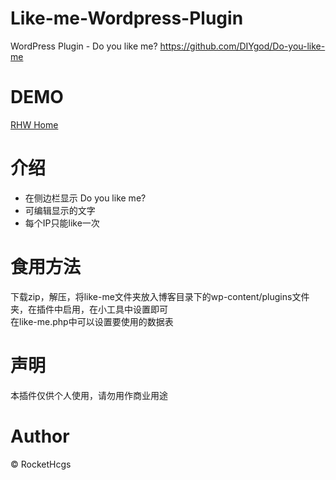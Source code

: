 # Like-me-Wordpress-Plugin  
WordPress Plugin - Do you like me? https://github.com/DIYgod/Do-you-like-me

# DEMO  
[RHW Home](https://home.rhw-team.com/)  

# 介绍  
- 在侧边栏显示 Do you like me?  
- 可编辑显示的文字  
- 每个IP只能like一次

# 食用方法  
下载zip，解压，将like-me文件夹放入博客目录下的wp-content/plugins文件夹，在插件中启用，在小工具中设置即可  
在like-me.php中可以设置要使用的数据表

# 声明  
本插件仅供个人使用，请勿用作商业用途

# Author
© RocketHcgs
